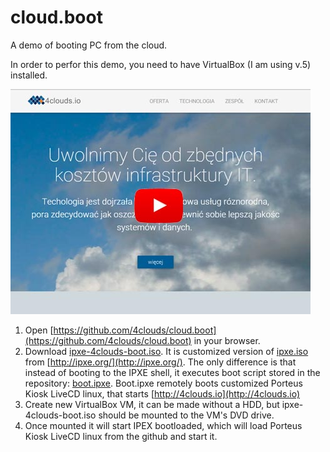 # cloud.boot
A demo of booting PC from the cloud.

In order to perfor this demo, you need to have VirtualBox (I am using v.5) installed.


[![Booting from github](https://raw.githubusercontent.com/4clouds/cloud.boot/gh-pages/yt.jpg)](https://www.youtube.com/watch?v=nqMk_LYQsXQ)


1. Open [https://github.com/4clouds/cloud.boot](https://github.com/4clouds/cloud.boot) in your browser.
2.  Download [ipxe-4clouds-boot.iso](https://github.com/4clouds/cloud.boot/raw/gh-pages/ipxe-4clouds-boot.iso). It is customized version of [ipxe.iso](http://boot.ipxe.org/ipxe.iso) from [http://ipxe.org/](http://ipxe.org/). The only difference is that instead of booting to the IPXE shell, it executes boot script stored in the repository: [boot.ipxe](https://github.com/4clouds/cloud.boot/blob/gh-pages/boot.ipxe). Boot.ipxe remotely boots customized Porteus Kiosk LiveCD linux, that starts [http://4clouds.io](http://4clouds.io)
3. Create new VirtualBox VM, it can be made without a HDD, but ipxe-4clouds-boot.iso should be mounted to the VM's DVD drive.
4. Once mounted it will start IPEX bootloaded, which will load Porteus Kiosk LiveCD linux from the github and start it.


